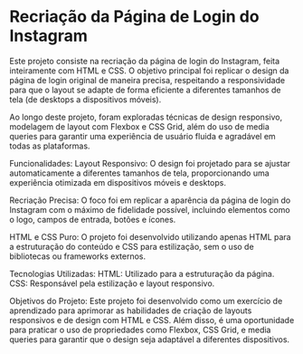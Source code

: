 # Recriação da Página de Login do Instagram

Este projeto consiste na recriação da página de login do Instagram, feita inteiramente com HTML e CSS. O objetivo principal foi replicar o design da página de login original de maneira precisa, respeitando a responsividade para que o layout se adapte de forma eficiente a diferentes tamanhos de tela (de desktops a dispositivos móveis).

Ao longo deste projeto, foram exploradas técnicas de design responsivo, modelagem de layout com Flexbox e CSS Grid, além do uso de media queries para garantir uma experiência de usuário fluida e agradável em todas as plataformas.

Funcionalidades:
Layout Responsivo: O design foi projetado para se ajustar automaticamente a diferentes tamanhos de tela, proporcionando uma experiência otimizada em dispositivos móveis e desktops.

Recriação Precisa: O foco foi em replicar a aparência da página de login do Instagram com o máximo de fidelidade possível, incluindo elementos como o logo, campos de entrada, botões e ícones.

HTML e CSS Puro: O projeto foi desenvolvido utilizando apenas HTML para a estruturação do conteúdo e CSS para estilização, sem o uso de bibliotecas ou frameworks externos.

Tecnologias Utilizadas:
HTML: Utilizado para a estruturação da página.
CSS: Responsável pela estilização e layout responsivo.

Objetivos do Projeto:
Este projeto foi desenvolvido como um exercício de aprendizado para aprimorar as habilidades de criação de layouts responsivos e de design com HTML e CSS. Além disso, é uma oportunidade para praticar o uso de propriedades como Flexbox, CSS Grid, e media queries para garantir que o design seja adaptável a diferentes dispositivos.
